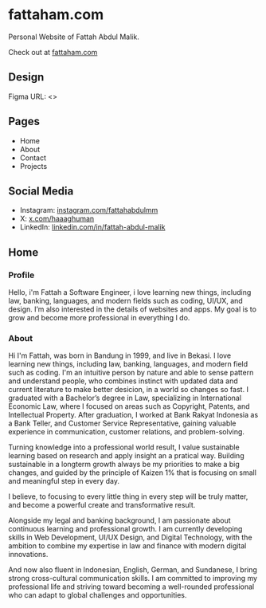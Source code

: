 # fattaham.com

Personal Website of Fattah Abdul Malik.

Check out at [fattaham.com](https://fattaham.com)

## Design

Figma URL: <>

## Pages

- Home
- About
- Contact
- Projects

## Social Media

- Instagram: [instagram.com/fattahabdulmm](https://instagram.com/fattahabdulmm)
- X: [x.com/haaaghuman](https://x.com/haaaghuman)
- LinkedIn: [linkedin.com/in/fattah-abdul-malik](https://linkedin.com/in/fattah-abdul-malik)

## Home

### Profile

Hello, i'm Fattah a Software Engineer, i love learning new things, including law, banking, languages, and modern fields such as coding, UI/UX, and design. I’m also interested in the details of websites and apps. My goal is to grow and become more professional in everything I do.

### About

Hi I'm Fattah, was born in Bandung in 1999, and live in Bekasi. I love learning new things, including law, banking, languages, and modern field such as coding. I'm an intuitive person by nature and able to sense pattern and understand people, who combines instinct with updated data and current literature to make better desicion, in a world so changes so fast.
I graduated with a Bachelor’s degree in Law, specializing in International Economic Law, where I focused on areas such as Copyright, Patents, and Intellectual Property. After graduation, I worked at Bank Rakyat Indonesia as a Bank Teller, and Customer Service Representative, gaining valuable experience in communication, customer relations, and problem-solving.

Turning knowledge into a professional world result, I value sustainable learning based on research and apply insight an a pratical way. Building sustainable in a longterm growth always be my priorities to make a big changes, and guided by the principle of Kaizen 1% that is focusing on small and meaningful step in every day.

I believe, to focusing to every little thing in every step will be truly matter, and become a powerful create and transformative result.

Alongside my legal and banking background, I am passionate about continuous learning and professional growth. I am currently developing skills in Web Development, UI/UX Design, and Digital Technology, with the ambition to combine my expertise in law and finance with modern digital innovations.

And now also fluent in Indonesian, English, German, and Sundanese, I bring strong cross-cultural communication skills. I am committed to improving my professional life and striving toward becoming a well-rounded professional who can adapt to global challenges and opportunities.
